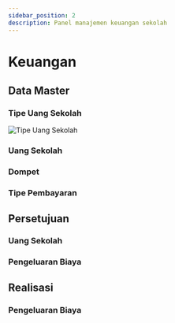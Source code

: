 ```yaml
---
sidebar_position: 2
description: Panel manajemen keuangan sekolah
---
```


# Keuangan

## Data Master

### Tipe Uang Sekolah

![Tipe Uang Sekolah](/img/keuangan/tipe-uang-sekolah.png)

### Uang Sekolah

### Dompet

### Tipe Pembayaran

## Persetujuan

### Uang Sekolah

### Pengeluaran Biaya

## Realisasi

### Pengeluaran Biaya